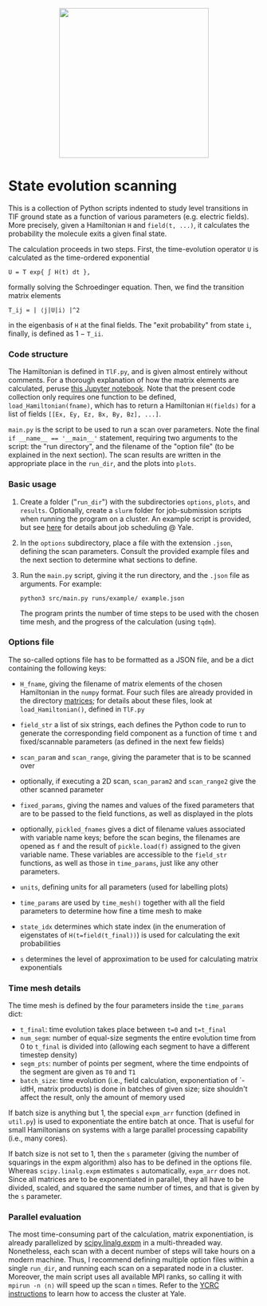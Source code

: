 <p align="center">
  <img width="300" src="https://raw.githubusercontent.com/ograsdijk/CeNTREX/master/CeNTREX%20logo.png">
</p>

# State evolution scanning

This is a collection of Python scripts indented to study level transitions in
TlF ground state as a function of various parameters (e.g. electric fields).
More precisely, given a Hamiltonian `H` and `field(t, ...)`, it calculates the
probability the molecule exits a given final state.

The calculation proceeds in two steps. First, the time-evolution operator `U` is
calculated as the time-ordered exponential

    U = T exp{ ∫ H(t) dt },

formally solving the Schroedinger equation. Then, we find the transition
matrix elements

    T_ij = | ⟨j|U|i⟩ |^2

in the eigenbasis of `H` at the final fields. The "exit probability" from state
`i`, finally, is defined as 1 − `T_ii`.

### Code structure

The Hamiltonian is defined in `TlF.py`, and is given almost entirely without
comments. For a thorough explanation of how the matrix elements are calculated,
peruse [this Jupyter notebook](https://github.com/js216/TlF-ground-state-Hamiltonian).
Note that the present code collection only requires one function to be defined,
`load_Hamiltonian(fname)`, which has to return a Hamiltonian `H(fields)` for a
list of fields `[[Ex, Ey, Ez, Bx, By, Bz], ...]`.

`main.py` is the script to be used to run a scan over parameters. Note
the final `if __name__ == '__main__'` statement, requiring two arguments to the
script: the "run directory", and the filename of the "option file" (to be
explained in the next section). The scan results are written in the appropriate
place in the `run_dir`, and the plots into `plots`.

### Basic usage

1. Create a folder ("`run_dir`") with the subdirectories `options`, `plots`, and
   `results`. Optionally, create a `slurm` folder for job-submission scripts
   when running the program on a cluster. An example script is provided, but see
   [here](https://docs.ycrc.yale.edu/clusters-at-yale/job-scheduling/) for
   details about job scheduling @ Yale.

2. In the `options` subdirectory, place a file with the extension `.json`,
   defining the scan parameters. Consult the provided example files and the next
   section to determine what sections to define.

3. Run the `main.py` script, giving it the run directory, and the `.json` file
   as arguments. For example:

       python3 src/main.py runs/example/ example.json

   The program prints the number of time steps to be used with the chosen time
   mesh, and the progress of the calculation (using `tqdm`).

### Options file

The so-called options file has to be formatted as a JSON file, and be a dict
containing the following keys:

- `H_fname`, giving the filename of matrix elements of the chosen Hamiltonian
  in the `numpy` format. Four such files are already provided in the
  directory [matrices](https://github.com/js216/State-evolution/tree/master/matrices);
  for details about these files, look at `load_Hamiltonian()`, defined in
  `TlF.py`

- `field_str` a list of six strings, each defines the Python code to run to
  generate the corresponding field component as a function of time `t` and
  fixed/scannable parameters (as defined in the next few fields)

- `scan_param` and `scan_range`, giving the parameter that is to be scanned
  over

- optionally, if executing a 2D scan, `scan_param2` and `scan_range2` give
  the other scanned parameter

- `fixed_params`, giving the names and values of the fixed parameters that
  are to be passed to the field functions, as well as displayed in the plots

- optionally, `pickled_fnames` gives a dict of filename values associated with
  variable name keys; before the scan begins, the filenames are opened as `f`
  and the result of `pickle.load(f)` assigned to the given variable name. These
  variables are accessible to the `field_str` functions, as well as those in
  `time_params`, just like any other parameters.

- `units`, defining units for all parameters (used for labelling plots)

- `time_params` are used by `time_mesh()` together with all the field
  parameters to determine how fine a time mesh to make

- `state_idx` determines which state index (in the enumeration of eigenstates
  of `H(t=field(t_final))`) is used for calculating the exit probabilities

- `s` determines the level of approximation to be used for calculating matrix
  exponentials


### Time mesh details

The time mesh is defined by the four parameters inside the `time_params` dict:

- `t_final`: time evolution takes place between `t=0` and `t=t_final`
- `num_segm`: number of equal-size segments the entire evolution time from 0 to
  `t_final` is divided into (allowing each segment to have a different timestep
  density)
- `segm_pts`: number of points per segment, where the time endpoints of the
  segment are given as `T0` and `T1`
- `batch_size`: time evolution (i.e., field calculation, exponentiation of
  `-i*dt*H, matrix products) is done in batches of given size; size shouldn't
  affect the result, only the amount of memory used

If batch size is anything but 1, the special `expm_arr` function (defined in
`util.py`) is used to exponentiate the entire batch at once. That is useful for
small Hamiltonians on systems with a large parallel processing capability (i.e.,
many cores).

If batch size is not set to 1, then the `s` parameter (giving the number of
squarings in the expm algorithm) also has to be defined in the options file.
Whereas `scipy.linalg.expm` estimates `s` automatically, `expm_arr` does not.
Since all matrices are to be exponentiated in parallel, they all have to be
divided, scaled, and squared the same number of times, and that is given by the
`s` parameter.

### Parallel evaluation

The most time-consuming part of the calculation, matrix exponentiation, is
already parallelized by
[scipy.linalg.expm](https://docs.scipy.org/doc/scipy-0.15.1/reference/generated/scipy.linalg.expm.html)
in a multi-threaded way. Nonetheless, each scan with a decent number of steps
will take hours on a modern machine. Thus, I recommend defining multiple option
files within a single `run_dir`, and running each scan on a separated node in a
cluster. Moreover, the main script uses all available MPI ranks, so calling it
with `mpirun -n ⟨n⟩` will speed up the scan `n` times. Refer to the [YCRC
instructions](https://docs.ycrc.yale.edu/clusters-at-yale/) to learn how to
access the cluster at Yale.
